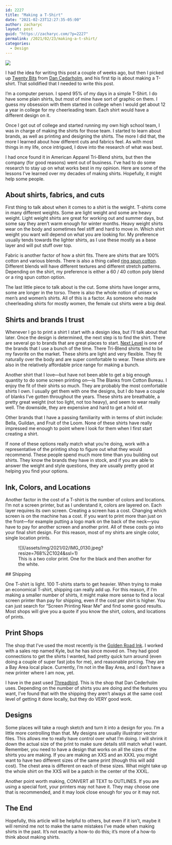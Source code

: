 ```yaml
---
id: 2227
title: "Making a T-Shirt"
date: "2021-02-23T12:27:35-05:00"
author: zacharyc
layout: post
guid: "https://zacharyc.com/?p=2227"
permalink: /2021/02/23/making-a-t-shirt/
categories:
  - Design
---
```


<img src="/assets/img/2021/02/IMG_2359.jpeg" />

I had the idea for writing this post a couple of weeks ago, but then I picked up [Twenty Bits](https://simplebits.com/products/twenty-bits-i-learned-book) from [Dan Cedarholm](https://simplebits.com), and his first tip is about making a T-shirt. That solidified that I needed to write this post.

I’m a computer person. I spend 95% of my days in a simple T-Shirt. I do have some plain shirts, but most of mine have sort of graphic on them. I guess my obsession with them started in college when I would get about 12 a year in college for my cheerleading team. Each shirt would have a different design on it.

Once I got out of college and started running my own high school team, I was in charge of making the shirts for those team. I started to learn about brands, as well as printing and designing the shirts. The more I did that, the more I learned about how different cuts and fabrics feel. As with most things in my life, once intrigued, I dove into the research of what was best.

I had once found it in American Apparel Tri-Blend shirts, but then the company (for good reasons) went out of business. I’ve had to do some research to stay up on what works best in my opinion. Here are some of the lessons I’ve learned over my decades of making shirts. Hopefully, it might help some people.

## About shirts, fabrics, and cuts

First thing to talk about when it comes to a shirt is the weight. T-shirts come in many different weights. Some are light weight and some are heavy weight. Light weight shirts are great for working out and summer days, but some say they aren’t warm enough for winter months. Heavy weight shirts wear on the body and sometimes feel stiff and hard to move in. Which shirt weight you want will depend on what you are looking for. My preference usually tends towards the lighter shirts, as I use these mostly as a base layer and will put stuff over top.

Fabric is another factor of how a shirt fits. There are shirts that are 100% cotton and various blends. There is also a thing called [ring spun cotton](https://www.theadairgroup.com/resources/regular-vs-ring-spun-cotton-whats-the-difference/). Different blends will have different textures and different stretch patterns. Depending on the shirt, my preference is either a 60 / 40 cotton poly blend or a ring spun cotton option.

The last little piece to talk about is the cut. Some shirts have longer arms, some are longer in the torso. There is also the whole notion of unisex vs men’s and women’s shirts. All of this is a factor. As someone who made cheerleading shirts for mostly women, the female cut shirts were a big deal.

## Shirts and brands I trust

Whenever I go to print a shirt I start with a design idea, but I’ll talk about that later. Once the design is determined, the next step is to find the shirt. There are several go to brands that are great places to start. [Next Level](https://www.nextlevelapparel.com) is one of the brands that I use a bunch of the time. There Tri-Blend shirts tend to be my favorite on the market. These shirts are light and very flexible. They fit naturally over the body and are super comfortable to wear. These shirts are also in the relatively affordable price range for making a bunch.

Another shirt that I love—but have not been able to get a big enough quantity to do some screen printing on—is The Blanks from Cotton Bureau. I enjoy the fit of their shirts so much. They are probably the most comfortable shirts I own. I usually get them with one the designs, but I do have a couple of blanks I’ve gotten throughout the years. These shirts are breathable, a pretty great weight (not too light, not too heavy), and seem to wear really well. The downside, they are expensive and hard to get a hold of.

Other brands that I have a passing familiarity with in terms of shirt include: Bella, Guildan, and Fruit of the Loom. None of these shirts have really impressed me enough to point where I look for them when I first start creating a shirt.

If none of these options really match what you’re doing, work with a representative of the printing shop to figure out what they would recommend. These people spend much more time than you building out shirts. They know the brands they have in stock, and if you are able to answer the weight and style questions, they are usually pretty good at helping you find your options.

## Ink, Colors, and Locations

Another factor in the cost of a T-shirt is the number of colors and locations. I’m not a screen printer, but as I understand it, colors are layered on. Each layer requires its own screen. Creating a screen has a cost. Changing which screen is on the machine has a cost. If you want to print more than just on the front—for example putting a logo mark on the back of the neck—you have to pay for another screen and another print. All of these costs go into your final shirt design. For this reason, most of my shirts are single color, single location prints.

<figure class="wp-block-image size-large">![](/assets/img/2021/02/IMG_0130.jpeg?resize=768%2C1024&ssl=1)<figcaption>This is a two color print. One for the black and then another for the white.</figcaption></figure>## Shipping

One T-shirt is light. 100 T-shirts starts to get heavier. When trying to make an economical T-shirt, shipping can really add up. For this reason, if I’m making a smaller number of shirts, it might make more sense to find a local screen printer than pay for shipping, even if the cost per shirt is higher. You can just search for “Screen Printing Near Me” and find some good results. Most shops will give you a quote if you know the shirt, colors, and locations of prints.

## Print Shops

The shop that I’ve used the most recently is the [Golden Road Ink](https://www.yelp.com/biz/goldenroad-ink-fremont). I worked with a sales rep named Kyle, but he has since moved on. They had good connections to get the shirts I wanted, had pretty quick turn around (even doing a couple of super fast jobs for me), and reasonable pricing. They are a Bay Area local place. Currently, I’m not in the Bay Area, and I don’t have a new printer where I am now, yet.

I have in the past used [Threadbird](https://www.threadbird.com). This is the shop that Dan Cederholm uses. Depending on the number of shirts you are doing and the features you want, I’ve found that with the shipping they aren’t always at the same cost level of getting it done locally, but they do VERY good work.

## Designs

Some places will take a rough sketch and turn it into a design for you. I’m a little more controlling than that. My designs are usually illustrator vector files. This allows me to really have control over what I’m doing. I will shrink it down the actual size of the print to make sure details still match what I want. Remember, you need to have a design that works on all the sizes of the shirts you are making. If you are making an XXS and an XXXL you might want to have two different sizes of the same print (though this will add cost). The chest area is different on each of these sizes. What might take up the whole shirt on the XXS will be a patch in the center of the XXXL.

Another point worth making, CONVERT all TEXT to OUTLINES. If you are using a special font, your printers may not have it. They may choose one that is recommended, and it may look close enough for you or it may not.

## The End

Hopefully, this article will be helpful to others, but even if it isn’t, maybe it will remind me not to make the same mistakes I’ve made when making shirts in the past. It’s not exactly a how-to do this; it’s more of a how-to think about making shirts.
